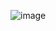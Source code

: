 ![image](https://user-images.githubusercontent.com/29707967/79291785-840bfc80-7f0a-11ea-8f66-0a15f9448d3f.png)
